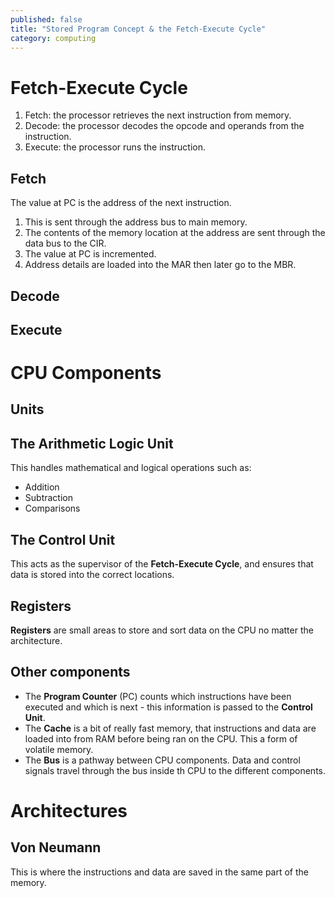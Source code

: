 ```yaml
---
published: false
title: "Stored Program Concept & the Fetch-Execute Cycle"
category: computing
---
```

# Fetch-Execute Cycle

1. Fetch: the processor retrieves the next instruction from memory.
2. Decode: the processor decodes the opcode and operands from the instruction.
3. Execute: the processor runs the instruction.

## Fetch
The value at PC is the address of the next instruction.

1. This is sent through the address bus to main memory.
2. The contents of the memory location at the address are sent through the data bus to the CIR.
3. The value at PC is incremented.
4. Address details are loaded into the MAR then later go to the MBR.

## Decode

## Execute

# CPU Components

## Units

## The Arithmetic Logic Unit

This handles mathematical and logical operations such as:
+ Addition
+ Subtraction
+ Comparisons

## The Control Unit

This acts as the supervisor of the **Fetch-Execute Cycle**, and ensures that data is stored into the correct locations.

## Registers

**Registers** are small areas to store and sort data on the CPU no matter the architecture.

## Other components

+ The **Program Counter** (PC) counts which instructions have been executed and which is next - this information is passed to the **Control Unit**.
+ The **Cache** is a bit of really fast memory, that instructions and data are loaded into from RAM before being ran on the CPU. This a form of volatile memory.
+ The **Bus** is a pathway between CPU components. Data and control signals travel through the bus inside th CPU to the different components.

# Architectures

## Von Neumann
This is where the instructions and data are saved in the same part of the memory.

